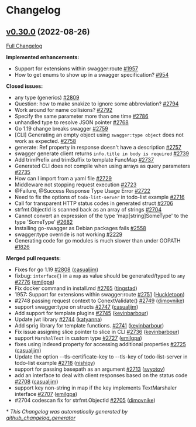 # Changelog

## [v0.30.0](https://github.com/istforks/go-swagger/tree/v0.30.0) (2022-08-26)

[Full Changelog](https://github.com/istforks/go-swagger/compare/v0.29.0...v0.30.0)

**Implemented enhancements:**

- Support for extensions within swagger:route [\#1957](https://github.com/istforks/go-swagger/issues/1957)
- How to get enums to show up in a swagger specification? [\#954](https://github.com/istforks/go-swagger/issues/954)

**Closed issues:**

- any type \(generics\) [\#2809](https://github.com/istforks/go-swagger/issues/2809)
- Question: how to make snakize to ignore some abbreviation? [\#2794](https://github.com/istforks/go-swagger/issues/2794)
- Work around for name collisions? [\#2792](https://github.com/istforks/go-swagger/issues/2792)
- Specify the same parameter more than one time [\#2786](https://github.com/istforks/go-swagger/issues/2786)
- unhandled type to resolve JSON pointer [\#2768](https://github.com/istforks/go-swagger/issues/2768)
- Go 1.19 change breaks swagger [\#2759](https://github.com/istforks/go-swagger/issues/2759)
- \[CLI\] Generating an empty object using `swagger:type object` does not work as expected. [\#2758](https://github.com/istforks/go-swagger/issues/2758)
- generate: Ref property in response doesn't have a description [\#2757](https://github.com/istforks/go-swagger/issues/2757)
- swagger generate client returns `info.title in body is required` [\#2739](https://github.com/istforks/go-swagger/issues/2739)
- Add trimPrefix and trimSuffix to template FuncMap [\#2737](https://github.com/istforks/go-swagger/issues/2737)
- Generated CLI does not compile when using arrays as query parameters [\#2735](https://github.com/istforks/go-swagger/issues/2735)
- How can I import from a yaml file [\#2729](https://github.com/istforks/go-swagger/issues/2729)
- Middleware not stopping request execution [\#2723](https://github.com/istforks/go-swagger/issues/2723)
- @Failure, @Success Response Type Usage Error [\#2722](https://github.com/istforks/go-swagger/issues/2722)
- Need to fix the options of `todo-list-server` in todo-list example [\#2716](https://github.com/istforks/go-swagger/issues/2716)
- Call for transparent HTTP status codes in generated struct [\#2706](https://github.com/istforks/go-swagger/issues/2706)
- strfmt.ObjectId is scanned back as an array of strings [\#2704](https://github.com/istforks/go-swagger/issues/2704)
- Cannot convert an expression of the type 'map\[string\]SomeType' to the type 'SomeType' [\#2682](https://github.com/istforks/go-swagger/issues/2682)
- Installing go-swagger as Debian packages fails [\#2558](https://github.com/istforks/go-swagger/issues/2558)
- swagger:type override is not working [\#2229](https://github.com/istforks/go-swagger/issues/2229)
- Generating code for go modules is much slower than under GOPATH [\#1826](https://github.com/istforks/go-swagger/issues/1826)

**Merged pull requests:**

- Fixes for go 1.19 [\#2808](https://github.com/istforks/go-swagger/pull/2808) ([casualjim](https://github.com/casualjim))
- fixbug: `interface{}` in a `map` as value should be generated/typed to `any` [\#2776](https://github.com/istforks/go-swagger/pull/2776) ([emilgpa](https://github.com/emilgpa))
- Fix docker command in install.md [\#2765](https://github.com/istforks/go-swagger/pull/2765) ([tingstad](https://github.com/tingstad))
- 1957: Support for extensions within swagger:route [\#2751](https://github.com/istforks/go-swagger/pull/2751) ([Huckletoon](https://github.com/Huckletoon))
- \#2748 passing request context to ConextValidate\(\) [\#2749](https://github.com/istforks/go-swagger/pull/2749) ([dimovnike](https://github.com/dimovnike))
- support swagger:type on structs [\#2747](https://github.com/istforks/go-swagger/pull/2747) ([casualjim](https://github.com/casualjim))
- Add support for template plugins [\#2745](https://github.com/istforks/go-swagger/pull/2745) ([kevinbarbour](https://github.com/kevinbarbour))
- Update jwt library [\#2744](https://github.com/istforks/go-swagger/pull/2744) ([katyanna](https://github.com/katyanna))
- Add sprig library for template functions. [\#2741](https://github.com/istforks/go-swagger/pull/2741) ([kevinbarbour](https://github.com/kevinbarbour))
- Fix issue assigning slice pointer to slice in CLI [\#2736](https://github.com/istforks/go-swagger/pull/2736) ([kevinbarbour](https://github.com/kevinbarbour))
- support `MarshalText` in custom type [\#2727](https://github.com/istforks/go-swagger/pull/2727) ([emilgpa](https://github.com/emilgpa))
- fixes using indexed property for accessing additional properties [\#2725](https://github.com/istforks/go-swagger/pull/2725) ([casualjim](https://github.com/casualjim))
- Update the option --tls-certificate-key to --tls-key of todo-list-server in todo-list example [\#2718](https://github.com/istforks/go-swagger/pull/2718) ([nishipy](https://github.com/nishipy))
- support for passing basepath as an argument [\#2713](https://github.com/istforks/go-swagger/pull/2713) ([svyotov](https://github.com/svyotov))
- add an interface to deal with client responses based on the status code [\#2708](https://github.com/istforks/go-swagger/pull/2708) ([casualjim](https://github.com/casualjim))
- support key non-string in map if the key implements TextMarshaler interface [\#2707](https://github.com/istforks/go-swagger/pull/2707) ([emilgpa](https://github.com/emilgpa))
- \#2704 codescan fix for strfmt.ObjectId [\#2705](https://github.com/istforks/go-swagger/pull/2705) ([dimovnike](https://github.com/dimovnike))



\* *This Changelog was automatically generated by [github_changelog_generator](https://github.com/github-changelog-generator/github-changelog-generator)*
